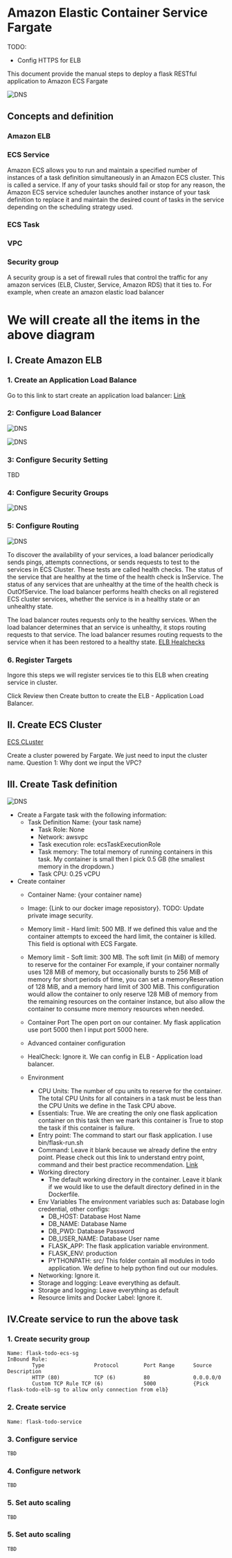
# Amazon Elastic Container Service Fargate

TODO:

* Config HTTPS for ELB

This document provide the manual steps to deploy a flask RESTful application to Amazon ECS Fargate

![DNS](https://raw.githubusercontent.com/TranHoang/flask-helloworld-devops/master/aws/images/amazon-ecs-fargate.jpg)

## Concepts and definition

### Amazon ELB

### ECS Service

Amazon ECS allows you to run and maintain a specified number of instances of a task definition simultaneously in an Amazon ECS cluster. This is called a service. If any of your tasks should fail or stop for any reason, the Amazon ECS service scheduler launches another instance of your task definition to replace it and maintain the desired count of tasks in the service depending on the scheduling strategy used.

### ECS Task

### VPC

### Security group

A security group is a set of firewall rules that control the traffic for any amazon services (ELB, Cluster, Service, Amazon RDS) that it ties to. For example, when create an amazon elastic load balancer

# We will create all the items in the above diagram

## I. Create Amazon ELB

### 1. Create an Application Load Balance

Go to this link to start create an application load balancer: [Link](https://console.aws.amazon.com/ec2/v2/home?region=us-east-1#LoadBalancers:sort=loadBalancerName)

### 2: Configure Load Balancer

![DNS](https://raw.githubusercontent.com/TranHoang/flask-helloworld-devops/master/aws/images/elb-configure-basic1.png)

![DNS](https://raw.githubusercontent.com/TranHoang/flask-helloworld-devops/master/aws/images/elb-configure-basic2.png)

### 3: Configure Security Setting

TBD

### 4: Configure Security Groups

![DNS](https://raw.githubusercontent.com/TranHoang/flask-helloworld-devops/master/aws/images/elb-configure-security-group.png)

### 5: Configure Routing

![DNS](https://raw.githubusercontent.com/TranHoang/flask-helloworld-devops/master/aws/images/elb-configure-routing.png)

To discover the availability of your services, a load balancer periodically sends pings, attempts connections, or sends requests to test to the services in ECS Cluster. These tests are called health checks. The status of the service that are healthy at the time of the health check is InService. The status of any services that are unhealthy at the time of the health check is OutOfService. The load balancer performs health checks on all registered ECS cluster services, whether the service is in a healthy state or an unhealthy state.

The load balancer routes requests only to the healthy services. When the load balancer determines that an service is unhealthy, it stops routing requests to that service. The load balancer resumes routing requests to the service when it has been restored to a healthy state.
[ELB Healchecks](https://docs.aws.amazon.com/elasticloadbalancing/latest/classic/elb-healthchecks.html)

### 6. Register Targets

Ingore this steps we will register services tie to this ELB when creating service in cluster.

Click Review then Create button to create the ELB - Application Load Balancer.

## II. Create ECS Cluster

[ECS CLuster](https://console.aws.amazon.com/ecs/home?region=us-east-1#/clusters)

Create a cluster powered by Fargate. We just need to input the cluster name.
Question 1: Why dont we input the VPC?

## III. Create Task definition

![DNS](https://raw.githubusercontent.com/TranHoang/flask-helloworld-devops/master/aws/images/task-definition.png)

* Create a Fargate task with the following information:
  * Task Definition Name: {your task name}
    * Task Role: None
    * Network: awsvpc
    * Task execution role: ecsTaskExecutionRole
    * Task memory: The total memory of running containers in this task. My container is small then I pick 0.5 GB (the smallest memory in the dropdown.)
    * Task CPU: 0.25 vCPU
* Create container
  * Container Name: {your container name}
  * Image: {Link to our docker image reposistory}. TODO: Update private image security.
  * Memory limit - Hard limit: 500 MB. If we defined this value and the container attempts to exceed the hard limit, the container is killed. This field is optional with ECS Fargate.
  * Memory limit - Soft limit: 300 MB. The soft limit (in MiB) of memory to reserve for the container
    For example, if your container normally uses 128 MiB of memory, but occasionally bursts to 256 MiB of memory for short periods of time, you can set a memoryReservation of 128 MiB, and a memory hard limit of 300 MiB. This configuration would allow the container to only reserve 128 MiB of memory from the remaining resources on the container instance, but also allow the container to consume more memory resources when needed.
  * Container Port
        The open port on our container. My flask application use port 5000 then I input port 5000 here.

  * Advanced container configuration
  * HealCheck: Ignore it. We can config in ELB - Application load balancer.
  * Environment
    * CPU Units: The number of cpu units to reserve for the container. The total CPU Units for all containers in a task must be less than the CPU Units we define in the Task CPU above.
    * Essentials: True. We are creating the only one flask application container on this task then we mark this container is True to stop the task if this container is failure.
    * Entry point: The command to start our flask application. I use bin/flask-run.sh
    * Command: Leave it blank because we already define the entry point. Please check out this link to understand entry point, command and their best practice recommendation. [Link](https://medium.freecodecamp.org/docker-entrypoint-cmd-dockerfile-best-practices-abc591c30e21)
    * Working directory
      * The default working directory in the container. Leave it blank if we would like to use the default directory defined in in the Dockerfile.
    * Env Variables The environment variables such as: Database login credential, other configs:
      * DB_HOST: Database Host Name
      * DB_NAME: Database Name
      * DB_PWD: Database Password
      * DB_USER_NAME: Database User name
      * FLASK_APP: The flask application variable environment.
      * FLASK_ENV: production
      * PYTHONPATH: src/ This folder contain all modules in todo application. We define to help python find out our modules.
    * Networking: Ignore it.
    * Storage and logging: Leave everything as default.
    * Storage and logging: Leave everything as default
    * Resource limits and Docker Label: Ignore it.

## IV.Create service to run the above task

### 1. Create security group

    Name: flask-todo-ecs-sg
    InBound Rule:
            Type                Protocol        Port Range      Source      Description
            HTTP (80)           TCP (6)         80              0.0.0.0/0
            Custom TCP Rule TCP (6)             5000            {Pick flask-todo-elb-sg to allow only connection from elb}

### 2. Create service

    Name: flask-todo-service

### 3. Configure service

    TBD

### 4. Configure network

    TBD

### 5. Set auto scaling

    TBD

### 5. Set auto scaling

    TBD
